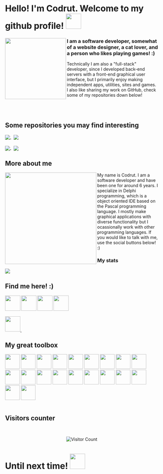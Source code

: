 <h1> 
  Hello! I'm Codrut. Welcome to my github profile!
  <img src="https://media4.giphy.com/media/v1.Y2lkPTc5MGI3NjExenA2bTN4cTVzZDc3NXg3Y2htZjdqODhnYXA0bmVzamJ6dGQ4ZnBxbSZlcD12MV9pbnRlcm5hbF9naWZfYnlfaWQmY3Q9cw/tn3Ej47sHXpgaxn3FZ/giphy.gif" width="50">
</h1>
<div>
  <img align="left" src="https://github.com/Codrax/Codrax/assets/68193064/ff3c48f6-6ae4-49c6-83b8-8cd433582442" height="200" />
  <h3>I am a software developer, somewhat of a website designer, a cat lover, and a person who likes playing games! :)</h3>
  <p>
    Technically I am also a "full-stack" developer, since I developed back-end servers with a front-end graphical user interface, 
    but I primarily enjoy making independent apps, utilities, sites and games. I also like sharing my work on GitHub, check some of my repositories down below!
  </p>
</div>
<br>
<br>

<div>
  <h2>Some repositories you may find interesting</h2>
  <a href="https://github.com/Codrax/iBroadcast-For-Windows">
    <img align="center" src="https://github-readme-stats.vercel.app/api/pin/?username=Codrax&repo=iBroadcast-For-Windows&theme=dark" />
  </a>
  &nbsp;
  <a href="https://github.com/Codrax/Codruts-Out-of-Box-Setup">
    <img align="center" src="https://github-readme-stats.vercel.app/api/pin/?username=Codrax&repo=Codruts-Out-of-Box-Setup&theme=dark" />
  </a>
  <br>
  <br>
  <a href="https://github.com/Codrax/CodrutFluentDesignSystem">
    <img align="center" src="https://github-readme-stats.vercel.app/api/pin/?username=Codrax&repo=Codrut-Fluent-Design-System&theme=dark" />
  </a>
  &nbsp;
  <a href="https://github.com/Codrax/CodrutsVisualLibrary">
    <img align="center" src="https://github-readme-stats.vercel.app/api/pin/?username=Codrax&repo=CodrutsVisualLibrary&theme=dark" />
  </a>
</div>

<div>
  <h2>More about me</h2>
  <img align="left" src="https://media0.giphy.com/media/v1.Y2lkPTc5MGI3NjExOWoyNDEzcWl0MGc3YzMxNTlhaGJkOWpkNWxwZzJ3N21uM3dpejVtNSZlcD12MV9pbnRlcm5hbF9naWZfYnlfaWQmY3Q9cw/FzO7hiXknGUi7UXGAg/giphy.gif" height="300" />
  My name is Codrut. I am a software developer and have been one for around 6 years. I specialize in Delphi programming, which is a object oriented IDE based on the Pascal programming language. I mostly make   graphical applications with diverse functionality but I ocassionally work with other programming languages. If you would like to talk with me, use the social buttons below! :) 

  <h3>My stats</h3>
  <picture>
  <source
    srcset="https://github-readme-stats.vercel.app/api?username=codrax&show_icons=true&theme=dark"
    media="(prefers-color-scheme: dark)"
  />
  <img src="https://github-readme-stats.vercel.app/api?username=codrax&show_icons=true" />
</picture>
</div>
<div>
  <h2>Find me here! :)</h2>

  <a href="https://www.codrutsoft.com/">
    <img align="left" src="https://github-production-user-asset-6210df.s3.amazonaws.com/68193064/256866832-3ac414cc-dac0-49b4-8c11-e1491c1461c6.png" height="50" />
  </a>&nbsp;
  <a href="https://www.twitter.com/LAVAplanks">
    <img align="left" src="https://github-production-user-asset-6210df.s3.amazonaws.com/68193064/256866829-c47e067f-1769-47ed-b70a-02e4cf472ff2.png" height="50" />
  </a>&nbsp;
  <a href="https://www.youtube.com/@LavaTechnology">
    <img align="left" src="https://github-production-user-asset-6210df.s3.amazonaws.com/68193064/256866824-6d03ef98-4aa9-4377-8be4-b45e510d570b.png" height="50" />
  </a>&nbsp;
  <a href="https://www.threads.net/@codrutcat">
    <img align="left" src="https://github-production-user-asset-6210df.s3.amazonaws.com/68193064/256866827-8e9ebde9-0c77-454a-a6bc-1deb4624d72a.png" height="50" />
  </a>&nbsp;

  <br>
  <br>
  <br>
  <br>
  <div>
    <a href="https://www.buymeacoffee.com/codrutcat">
      <img src="https://github-production-user-asset-6210df.s3.amazonaws.com/68193064/256890267-26f88ff0-c05c-4aed-8e6c-b51c6f11b3c8.png" height="50" />
    </a>&nbsp;
  </div>
</div>

<div style="display: inline-block;">
  <h2>My great toolbox</h2>
  <p align="left">
    <img src="https://github-production-user-asset-6210df.s3.amazonaws.com/68193064/297488957-5979fec5-2f30-45d1-a181-f205eb2d4c06.png" height="48" />
    <img src="https://github-production-user-asset-6210df.s3.amazonaws.com/68193064/297489216-4aa62c5d-653b-4a0c-9e6f-30624f42a212.png" height="48" />
    <img src="https://github-production-user-asset-6210df.s3.amazonaws.com/68193064/297489228-ffa12f39-5291-4463-9749-3d741a313abc.png" height="48" />
    <img src="https://github-production-user-asset-6210df.s3.amazonaws.com/68193064/297489226-cd8355b7-239f-4cc1-baa6-1e3fca45282d.png" height="48" />
    <img src="https://github-production-user-asset-6210df.s3.amazonaws.com/68193064/297489219-bc03cbcc-1ab7-4eef-823b-0193ebea5320.png" height="48" />
    <img src="https://github-production-user-asset-6210df.s3.amazonaws.com/68193064/297489279-5351e98a-96fb-44c4-b76f-80ba171504e2.svg" height="48" />
    <img src="https://github-production-user-asset-6210df.s3.amazonaws.com/68193064/297489277-e7927d5b-f2a1-4c55-8a7e-a6001744feef.svg" height="48" />
    <img src="https://github-production-user-asset-6210df.s3.amazonaws.com/68193064/297489275-9739b32e-b09a-4ef4-94ee-b9b44820fa67.svg" height="48" />
    <img src="https://github-production-user-asset-6210df.s3.amazonaws.com/68193064/297489260-304df6f4-bd4a-40c6-a84a-2ab88ce7a87c.svg" height="48" />
    <img src="https://github-production-user-asset-6210df.s3.amazonaws.com/68193064/297489257-816aeb12-d8e3-42f2-a6e1-50d588064575.svg" height="48" />
    <img src="https://github-production-user-asset-6210df.s3.amazonaws.com/68193064/297489255-dc4f019e-5ef0-43cd-85f0-e6b8792ec008.png" height="48" />
    <img src="https://github-production-user-asset-6210df.s3.amazonaws.com/68193064/297489252-6415e0ea-309b-4677-b59c-ff67a52e9f8e.png" height="48" />
    <img src="https://github-production-user-asset-6210df.s3.amazonaws.com/68193064/297489247-102f9ccd-4702-4deb-9bce-6ed957113f71.png" height="48" />
    <img src="https://github-production-user-asset-6210df.s3.amazonaws.com/68193064/297489244-c64bdb93-8113-426e-99d1-dc04340b3f98.png" height="48" />
    <img src="https://github-production-user-asset-6210df.s3.amazonaws.com/68193064/297489241-3ef5edf3-6977-4cfb-8b97-9df63cf4f589.png" height="48" />
    <img src="https://github-production-user-asset-6210df.s3.amazonaws.com/68193064/297489236-153745d7-0c87-41d9-8961-76b456f4a2d9.png" height="48" />
    <img src="https://github-production-user-asset-6210df.s3.amazonaws.com/68193064/297489233-dfdf9bfc-8b34-49a9-a15c-43e771b3f01c.png" height="48" />
    <img src="https://github-production-user-asset-6210df.s3.amazonaws.com/68193064/297489230-c214e852-1eef-416c-9a6f-35e8b6ec30f6.png?" height="48" />
    <img src="https://github-production-user-asset-6210df.s3.amazonaws.com/68193064/297491088-326fed33-431d-4955-8b1a-9a2b94db79fe.png" height="48" />
    <img src="https://github-production-user-asset-6210df.s3.amazonaws.com/68193064/297493761-fef43e61-2667-4b54-a053-d1b57f80d6e9.png" height="48" />
  </p>
</div>
<div align="center">
  <h2 align="left">Visitors counter</h2>
  <br/>

  ![Visitor Count](https://profile-counter.glitch.me/Codrax/count.svg)
</div>

<h1> 
  Until next time!
  <img src="https://media1.giphy.com/media/v1.Y2lkPTc5MGI3NjExa2gxczgxdzM0N2k5aTI2aHZ1YXBiaWIyamI0dzN2dXhjaWZqbnN5NCZlcD12MV9pbnRlcm5hbF9naWZfYnlfaWQmY3Q9cw/STTFyNrElFl0SxuyvU/giphy.gif" width="50">
</h1>

<!--
**Codrax/Codrax** is a ✨ _special_ ✨ repository because its `README.md` (this file) appears on your GitHub profile.

Here are some ideas to get you started:

- 🔭 I’m currently working on ...
- 🌱 I’m currently learning ...
- 👯 I’m looking to collaborate on ...
- 🤔 I’m looking for help with ...
- 💬 Ask me about ...
- 📫 How to reach me: ...
- 😄 Pronouns: ...
- ⚡ Fun fact: ...
-->
